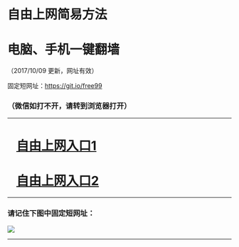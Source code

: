 ﻿# 自由上网简易方法

# 电脑、手机一键翻墙

（2017/10/09 更新，网址有效）

固定短网址：https://git.io/free99

### （微信如打不开，请转到浏览器打开）


***





# &nbsp;&nbsp; <a href="http://ft53016292.fwq-tz-1001.info/fwqtz01.html?t=100900122947 " target="_blank">自由上网入口1</a>
# &nbsp;&nbsp; <a href="http://ft3056225134.fwq-tz-1002.info/fwqtz02.html?t=100900129122 " target="_blank">自由上网入口2</a>
***

### 请记住下图中固定短网址：

<img src="https://s3-us-west-2.amazonaws.com/fwq-1001/yjfq-20170905okok.png" /> 


***

